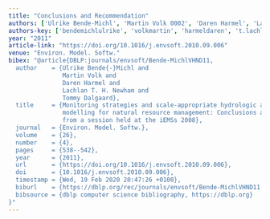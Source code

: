 ```yaml
---
title: "Conclusions and Recommendation"
authors: ['Ulrike Bende-Michl', 'Martin Volk 0002', 'Daren Harmel', 'Lachlan T. H. Newham', 'Tommy Dalgaard']
authors-key: ['bendemichlulrike', 'volkmartin', 'harmeldaren', 't.lachlan', 'dalgaardtommy']
year: "2011"
article-link: "https://doi.org/10.1016/j.envsoft.2010.09.006"
venue: "Environ. Model. Softw."
bibex: "@article{DBLP:journals/envsoft/Bende-MichlVHND11,
  author    = {Ulrike Bende{-}Michl and
               Martin Volk and
               Daren Harmel and
               Lachlan T. H. Newham and
               Tommy Dalgaard},
  title     = {Monitoring strategies and scale-appropriate hydrologic and biogeochemical
               modelling for natural resource management: Conclusions and recommendations
               from a session held at the iEMSs 2008},
  journal   = {Environ. Model. Softw.},
  volume    = {26},
  number    = {4},
  pages     = {538--542},
  year      = {2011},
  url       = {https://doi.org/10.1016/j.envsoft.2010.09.006},
  doi       = {10.1016/j.envsoft.2010.09.006},
  timestamp = {Wed, 19 Feb 2020 20:47:26 +0100},
  biburl    = {https://dblp.org/rec/journals/envsoft/Bende-MichlVHND11.bib},
  bibsource = {dblp computer science bibliography, https://dblp.org}
}"
---
```

